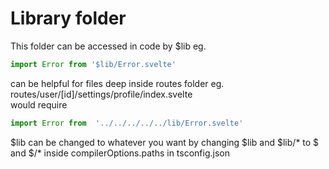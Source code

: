 # Library folder
This folder can be accessed in code by $lib eg.
```js
import Error from '$lib/Error.svelte'
```
can be helpful for files deep inside routes folder eg. routes/user/[id]/settings/profile/index.svelte  
would require
```js
import Error from  '../../../../../lib/Error.svelte'
```
$lib can be changed to whatever you want by changing $lib and $lib/* to $<name> and $<name>/*
inside compilerOptions.paths in tsconfig.json